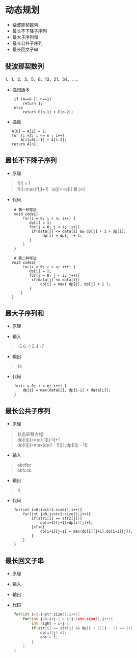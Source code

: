 # 动态规划

* 斐波那契数列
* 最长不下降子序列
* 最大子序列和
* 最长公共子序列
* 最长回文子串

## 斐波那契数列
1、1、2、3、5、8、13、21、34、.....
 
* 递归版本
```$c++
    if (n==0 || n==1)  
        return 1;
    else  
        return F(n-1) + F(n-2);
```
 
 * 递推
 ```$c++
    A[0] = A[1] = 1;
    for (i =2; i <= n ; i++)
	    A[i]=A[i-1] + A[i-2];
    return A[n];
```



## 最长不下降子序列

* 原理
> f[i] = 1  
> f[i]=max{f[j]+1}（a[j]<=a[i] 且 j<i）


* 代码
```$c++
    # 第一种写法
    void code1{
        for(i = 0; i < n; i++) {
           dp[i] = 1;
           for(j = 0; j < i; j++){
            if(data[j] <= data[i] && dp[j] + 1 > dp[i])
                 dp[i] = dp[j] + 1;
           }
        }
    }

    # 第二种写法
   void code2{
        for(i = 0; i < n; i++) {
           dp[i] = 1;
           for(j = 0; j < i; j++){
            if(data[j] <= data[i])
                dp[i] = max( dp[i], dp[j] + 1 );
           }
       }
   }
```


## 最大子序列和

* 原理

* 输入
> -5 6 -1 5 4 -7
* 输出
> 14

* 代码
```$xslt
    for(i = 0; i < n; i++) {
        dp[i] = max(data[i], dp[i-1] + data[i]);
    }
```

## 最长公共子序列

* 原理
> 状态转移方程:  
>   dp[i][j]=dp[i-1][j-1]+1  
>   dp[i][j]=max(dp[i - 1][j] ,dp[i][j - 1])  

* 输入
> abcfbc  
> abfcab 
* 输出
> 4

* 代码
```$xslt
	for(int i=0;i<str1.size();i++){
		for(int j=0;j<str2.size();j++){
			if(str1[i] == str2[j]){
				dp[i+1][j+1]=dp[i][j]+1;
			}else{
				dp[i+1][j+1] = max(dp[i][j+1],dp[i+1][j]);
			}
		}
	}
```


## 最长回文子串
* 原理
* 输入
* 输出

* 代码
```c++
	for(int i=3;i<str.size();i++){
		for(int j=0;i+j-1 < i+j-1str.size();j++){
            int right = i+j-1;
			if(str[i] == str[j] && dp[i + 1][j - 1] == 1){
				dp[i][j] =1;
                ans = i;
			}
		}
	}

```